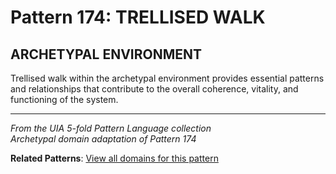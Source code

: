 # Pattern 174: TRELLISED WALK

## ARCHETYPAL ENVIRONMENT

Trellised walk within the archetypal environment provides essential patterns and relationships that contribute to the overall coherence, vitality, and functioning of the system.

---

*From the UIA 5-fold Pattern Language collection*  
*Archetypal domain adaptation of Pattern 174*

**Related Patterns**: [View all domains for this pattern](../../UIA/md/T174%20TRELLISED%20WALK.md)
